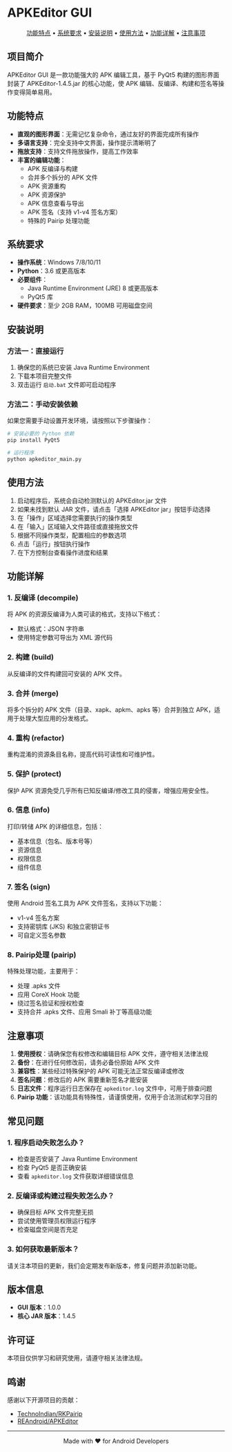 # APKEditor GUI

<p align="center">
  <a href="#功能特点">功能特点</a> •
  <a href="#系统要求">系统要求</a> •
  <a href="#安装说明">安装说明</a> •
  <a href="#使用方法">使用方法</a> •
  <a href="#功能详解">功能详解</a> •
  <a href="#注意事项">注意事项</a>
</p>

## 项目简介

APKEditor GUI 是一款功能强大的 APK 编辑工具，基于 PyQt5 构建的图形界面封装了 APKEditor-1.4.5.jar 的核心功能，使 APK 编辑、反编译、构建和签名等操作变得简单易用。

## 功能特点

- **直观的图形界面**：无需记忆复杂命令，通过友好的界面完成所有操作
- **多语言支持**：完全支持中文界面，操作提示清晰明了
- **拖放支持**：支持文件拖放操作，提高工作效率
- **丰富的编辑功能**：
  - APK 反编译与构建
  - 合并多个拆分的 APK 文件
  - APK 资源重构
  - APK 资源保护
  - APK 信息查看与导出
  - APK 签名（支持 v1-v4 签名方案）
  - 特殊的 Pairip 处理功能

## 系统要求

- **操作系统**：Windows 7/8/10/11
- **Python**：3.6 或更高版本
- **必要组件**：
  - Java Runtime Environment (JRE) 8 或更高版本
  - PyQt5 库
- **硬件要求**：至少 2GB RAM，100MB 可用磁盘空间

## 安装说明

### 方法一：直接运行

1. 确保您的系统已安装 Java Runtime Environment
2. 下载本项目完整文件
3. 双击运行 `启动.bat` 文件即可启动程序

### 方法二：手动安装依赖

如果您需要手动设置开发环境，请按照以下步骤操作：

```bash
# 安装必要的 Python 依赖
pip install PyQt5

# 运行程序
python apkeditor_main.py
```

## 使用方法

1. 启动程序后，系统会自动检测默认的 APKEditor.jar 文件
2. 如果未找到默认 JAR 文件，请点击「选择 APKEditor jar」按钮手动选择
3. 在「操作」区域选择您需要执行的操作类型
4. 在「输入」区域输入文件路径或直接拖放文件
5. 根据不同操作类型，配置相应的参数选项
6. 点击「运行」按钮执行操作
7. 在下方控制台查看操作进度和结果

## 功能详解

### 1. 反编译 (decompile)

将 APK 的资源反编译为人类可读的格式，支持以下格式：
- 默认格式：JSON 字符串
- 使用特定参数可导出为 XML 源代码

### 2. 构建 (build)

从反编译的文件构建回可安装的 APK 文件。

### 3. 合并 (merge)

将多个拆分的 APK 文件（目录、xapk、apkm、apks 等）合并到独立 APK，适用于处理大型应用的分发格式。

### 4. 重构 (refactor)

重构混淆的资源条目名称，提高代码可读性和可维护性。

### 5. 保护 (protect)

保护 APK 资源免受几乎所有已知反编译/修改工具的侵害，增强应用安全性。

### 6. 信息 (info)

打印/转储 APK 的详细信息，包括：
- 基本信息（包名、版本号等）
- 资源信息
- 权限信息
- 组件信息

### 7. 签名 (sign)

使用 Android 签名工具为 APK 文件签名，支持以下功能：
- v1-v4 签名方案
- 支持密钥库 (JKS) 和独立密钥证书
- 可自定义签名参数

### 8. Pairip处理 (pairip)

特殊处理功能，主要用于：
- 处理 .apks 文件
- 应用 CoreX Hook 功能
- 绕过签名验证和授权检查
- 支持合并 .apks 文件、应用 Smali 补丁等高级功能

## 注意事项

1. **使用授权**：请确保您有权修改和编辑目标 APK 文件，遵守相关法律法规
2. **备份**：在进行任何修改前，请务必备份原始 APK 文件
3. **兼容性**：某些经过特殊保护的 APK 可能无法正常反编译或修改
4. **签名问题**：修改后的 APK 需要重新签名才能安装
5. **日志文件**：程序运行日志保存在 `apkeditor.log` 文件中，可用于排查问题
6. **Pairip 功能**：该功能具有特殊性，请谨慎使用，仅用于合法测试和学习目的

## 常见问题

### 1. 程序启动失败怎么办？

- 检查是否安装了 Java Runtime Environment
- 检查 PyQt5 是否正确安装
- 查看 `apkeditor.log` 文件获取详细错误信息

### 2. 反编译或构建过程失败怎么办？

- 确保目标 APK 文件完整无损
- 尝试使用管理员权限运行程序
- 检查磁盘空间是否充足

### 3. 如何获取最新版本？

请关注本项目的更新，我们会定期发布新版本，修复问题并添加新功能。

## 版本信息

- **GUI 版本**：1.0.0
- **核心 JAR 版本**：1.4.5

## 许可证

本项目仅供学习和研究使用，请遵守相关法律法规。

## 鸣谢

感谢以下开源项目的贡献：

- <a href="https://github.com/TechnoIndian/RKPairip" target="_blank">TechnoIndian/RKPairip</a>
- <a href="https://github.com/REAndroid/APKEditor" target="_blank">REAndroid/APKEditor</a>

---

<p align="center">Made with ❤️ for Android Developers</p>